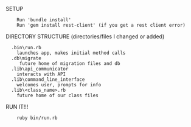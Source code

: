 
SETUP

        Run 'bundle install'
        Run 'gem install rest-client' (if you get a rest client error)

DIRECTORY STRUCTURE (directories/files I changed or added)

      .bin\run.rb
        launches app, makes initial method calls
      .db\migrate
         future home of migration files and db
      .lib\api_communicator
        interacts with API
      .lib\command_line_interface
        welcomes user, prompts for info
      .lib\<class_name>.rb  
        future home of our class files

  RUN IT!!!

        ruby bin/run.rb
